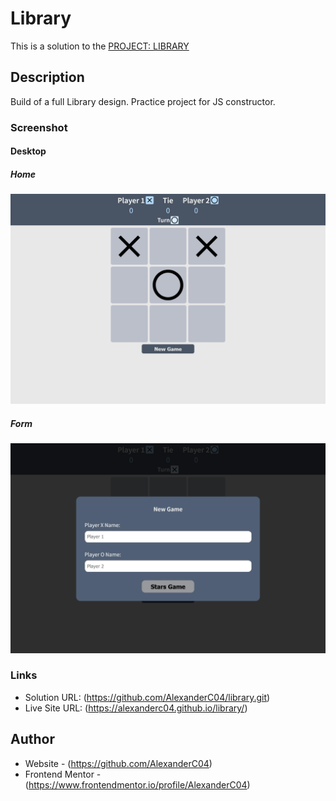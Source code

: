 # Library

This is a solution to the [PROJECT: LIBRARY](https://www.theodinproject.com/paths/full-stack-javascript/courses/javascript/lessons/library)

## Description

Build of a full Library design. Practice project for JS constructor.

### Screenshot

#### Desktop

##### Home

![](images/screenshotdesktophome.png)

##### Form

![](images/screenshotdesktoform.png)

### Links

- Solution URL: (https://github.com/AlexanderC04/library.git)
- Live Site URL: (https://alexanderc04.github.io/library/)

## Author

- Website - (https://github.com/AlexanderC04)
- Frontend Mentor - (https://www.frontendmentor.io/profile/AlexanderC04)

